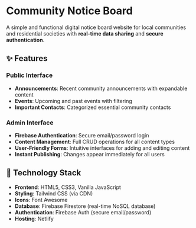 # Community Notice Board

A simple and functional digital notice board website for local communities and residential societies with **real-time data sharing** and **secure authentication**.

## ✨ Features

### Public Interface
- **Announcements**: Recent community announcements with expandable content
- **Events**: Upcoming and past events with filtering
- **Important Contacts**: Categorized essential community contacts


### Admin Interface
- **Firebase Authentication**: Secure email/password login
- **Content Management**: Full CRUD operations for all content types
- **User-Friendly Forms**: Intuitive interfaces for adding and editing content
- **Instant Publishing**: Changes appear immediately for all users

## 🚀 Technology Stack

- **Frontend**: HTML5, CSS3, Vanilla JavaScript
- **Styling**: Tailwind CSS (via CDN)
- **Icons**: Font Awesome
- **Database**: Firebase Firestore (real-time NoSQL database)
- **Authentication**: Firebase Auth (secure email/password)
- **Hosting**: Netlify

